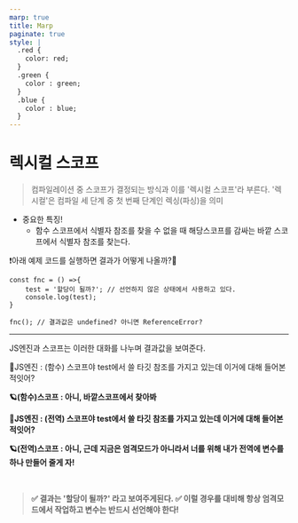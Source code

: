 ```yaml
---
marp: true
title: Marp
paginate: true
style: |
  .red {
    color: red;
  }
  .green {
    color : green;
  }
  .blue {
    color : blue;
  }
---
```


# 렉시컬 스코프

> 컴파일레이션 중 스코프가 결정되는 방식과 이를 '렉시컬 스코프'라 부른다.
> '렉시컬'은 컴파일 세 단계 중 첫 번째 단계인 렉싱(파싱)을 의미

- 중요한 특징!
  - 함수 스코프에서 식별자 참조를 찾을 수 없을 때 해당스코프를 감싸는 바깥 스코프에서 식별자 참조를 찾는다.

❗️아래 예제 코드를 실행하면 결과가 어떻게 나올까?🤔

```
const fnc = () =>{
    test = '할당이 될까?'; // 선언하지 않은 상태에서 사용하고 있다.
    console.log(test);
}

fnc(); // 결과값은 undefined? 아니면 ReferenceError?
```

---

JS엔진과 스코프는 이러한 대화를 나누며 결과값을 보여준다.

🔋JS엔진 : (함수) 스코프야 test에서 쓸 타깃 참조를 가지고 있는데 이거에 대해 들어본적잇어?

<b>

🪐(함수)스코프 : 아니, 바깥스코프에서 찾아봐

<b>

🔋JS엔진 : (전역) 스코프야 test에서 쓸 타깃 참조를 가지고 있는데 이거에 대해 들어본적잇어?

<b>

🪐(전역)스코프 : 아니, 근데 지금은 엄격모드가 아니라서 너를 위해 내가 전역에 변수를 하나 만들어 줄게 자!

<br>

> ✅ 결과는 '할당이 될까?' 라고 보여주게된다.
> ✅ 이럴 경우를 대비해 항상 엄격모드에서 작업하고 변수는 반드시 선언해야 한다!
